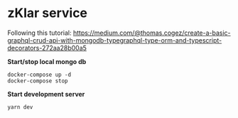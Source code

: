 # zKlar service

Following this tutorial:
https://medium.com/@thomas.cogez/create-a-basic-graphql-crud-api-with-mongodb-typegraphql-type-orm-and-typescript-decorators-272aa28b00a5

**Start/stop local mongo db**

```
docker-compose up -d
docker-compose stop
```

**Start development server**

```
yarn dev
```
